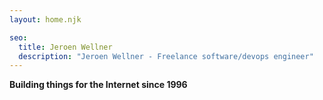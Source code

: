 ```yaml
---
layout: home.njk

seo:
  title: Jeroen Wellner
  description: "Jeroen Wellner - Freelance software/devops engineer"
---
```

__Building things for the Internet since 1996__
